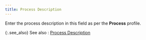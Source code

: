 ```yaml
---
title: Process Description
---
```



Enter the process description in this field as per the **Process**  profile.


{:.see_also}
See also
: [Process  Description](JavaScript:RelatedTopics1.Click())<!--Metadata type="DesignerControl" startspan
<object CLASSID="clsid:ADB880A6-D8FF-11CF-9377-00AA003B7A11"
	ID=RelatedTopics1
	TYPE="application/x-oleobject">
</object>-->

<object classid="clsid:ADB880A6-D8FF-11CF-9377-00AA003B7A11" id="RelatedTopics1" type="application/x-oleobject"> 
 <param name="Command" value="Related Topics">
<param name="Window" value="Second">
<param name="Item1" value="Process 
 Description;{{site.crm_chm}}/misc/find_activities_quick_find_process_desc.html">
</object><!--Metadata type="DesignerControl" endspan-->
